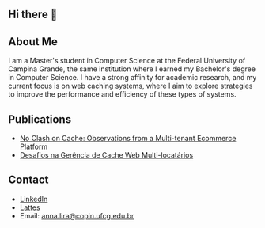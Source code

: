 ## Hi there 👋

## About Me

I am a Master's student in Computer Science at the Federal University of Campina Grande, the same institution where I earned my Bachelor's degree in Computer Science. I have a strong affinity for academic research, and my current focus is on web caching systems, where I aim to explore strategies to improve the performance and efficiency of these types of systems.

## Publications

- [No Clash on Cache: Observations from a Multi-tenant Ecommerce Platform](https://dl.acm.org/doi/10.1145/3629526.3645039)
- [Desafios na Gerência de Cache Web Multi-locatários](https://www.researchgate.net/publication/382533048_Desafios_na_Gerencia_de_Cache_Web_Multi-locatarios)

## Contact

- [LinkedIn](www.linkedin.com/in/anna-lira)
- [Lattes](http://lattes.cnpq.br/9315775432767228)
- Email: anna.lira@copin.ufcg.edu.br
